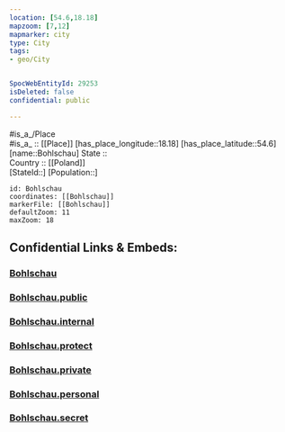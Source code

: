 ```yaml
---
location: [54.6,18.18] 
mapzoom: [7,12] 
mapmarker: city 
type: City
tags:
- geo/City


SpocWebEntityId: 29253
isDeleted: false
confidential: public

---
```

#is_a_/Place  
#is_a_ :: [[Place]] 
[has_place_longitude::18.18] 
[has_place_latitude::54.6] 
[name::Bohlschau] 
State ::  
Country :: [[Poland]]  
[StateId::] 
[Population::] 



```leaflet
id: Bohlschau
coordinates: [[Bohlschau]] 
markerFile: [[Bohlschau]] 
defaultZoom: 11 
maxZoom: 18
```


## Confidential Links & Embeds: 

### [Bohlschau](/_Standards/Earth/Continent/Europe/Europe~East/Poland/Provinces~Poland/Pomeranian/City/Bohlschau.md) 

### [Bohlschau.public](/_public/Earth/Continent/Europe/Europe~East/Poland/Provinces~Poland/Pomeranian/City/Bohlschau.public.md) 

### [Bohlschau.internal](/_internal/Earth/Continent/Europe/Europe~East/Poland/Provinces~Poland/Pomeranian/City/Bohlschau.internal.md) 

### [Bohlschau.protect](/_protect/Earth/Continent/Europe/Europe~East/Poland/Provinces~Poland/Pomeranian/City/Bohlschau.protect.md) 

### [Bohlschau.private](/_private/Earth/Continent/Europe/Europe~East/Poland/Provinces~Poland/Pomeranian/City/Bohlschau.private.md) 

### [Bohlschau.personal](/_personal/Earth/Continent/Europe/Europe~East/Poland/Provinces~Poland/Pomeranian/City/Bohlschau.personal.md) 

### [Bohlschau.secret](/_secret/Earth/Continent/Europe/Europe~East/Poland/Provinces~Poland/Pomeranian/City/Bohlschau.secret.md)

